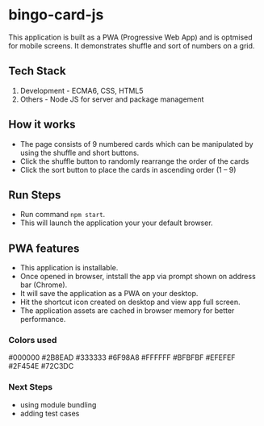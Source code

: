 # bingo-card-js

This application is built as a PWA (Progressive Web App) and is optmised for mobile screens. It demonstrates shuffle and sort of numbers on a grid.

## Tech Stack

 1. Development - ECMA6, CSS, HTML5
 3. Others - Node JS for server and package management

## How it works
 
  - The page consists of 9 numbered cards which can be manipulated by using the shuffle and short buttons.
  - Click the shuffle button to randomly rearrange the order of the cards
  - Click the sort button to place the cards in ascending order (1 – 9)

## Run Steps

  - Run command `npm start`.
  - This will launch the application your your default browser.

## PWA features

  - This application is installable.
  - Once opened in browser, intstall the app via prompt shown on address bar (Chrome).
  - It will save the application as a PWA on your desktop.
  - Hit the shortcut icon created on desktop and view app full screen.
  - The application assets are cached in browser memory for better performance.

### Colors used

#000000 #2B8EAD #333333 
#6F98A8 #FFFFFF #BFBFBF
#EFEFEF #2F454E #72C3DC

### Next Steps

 - using module bundling
 - adding test cases
